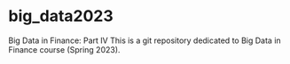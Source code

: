# big_data2023
Big Data in Finance: Part IV This is a git repository dedicated to Big Data in Finance course (Spring 2023).
